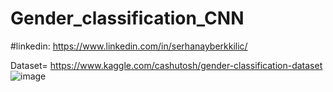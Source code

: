 # Gender_classification_CNN
#linkedin: https://www.linkedin.com/in/serhanayberkkilic/


Dataset= https://www.kaggle.com/cashutosh/gender-classification-dataset
![image](https://user-images.githubusercontent.com/78637700/117267207-b4e50980-ae5e-11eb-87d7-c1dc9105b730.png)
